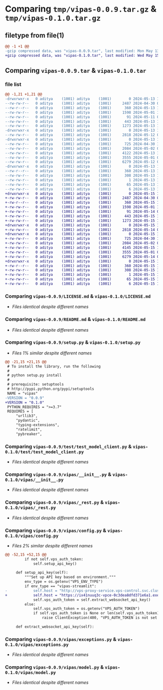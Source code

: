 # Comparing `tmp/vipas-0.0.9.tar.gz` & `tmp/vipas-0.1.0.tar.gz`

## filetype from file(1)

```diff
@@ -1 +1 @@
-gzip compressed data, was "vipas-0.0.9.tar", last modified: Mon May 13 15:34:16 2024, max compression
+gzip compressed data, was "vipas-0.1.0.tar", last modified: Wed May 15 18:10:36 2024, max compression
```

## Comparing `vipas-0.0.9.tar` & `vipas-0.1.0.tar`

### file list

```diff
@@ -1,21 +1,21 @@
-drwxrwxr-x   0 aditya    (1001) aditya    (1001)        0 2024-05-13 15:34:16.774093 vipas-0.0.9/
--rw-rw-r--   0 aditya    (1001) aditya    (1001)     2487 2024-04-30 05:46:43.000000 vipas-0.0.9/LICENSE.md
--rw-r--r--   0 aditya    (1001) aditya    (1001)      360 2024-05-13 15:34:16.774093 vipas-0.0.9/PKG-INFO
--rw-rw-r--   0 aditya    (1001) aditya    (1001)     1598 2024-05-01 12:56:58.000000 vipas-0.0.9/README.md
--rw-rw-r--   0 aditya    (1001) aditya    (1001)       91 2024-05-11 09:29:37.000000 vipas-0.0.9/pyproject.toml
--rw-rw-r--   0 aditya    (1001) aditya    (1001)      443 2024-05-13 15:34:16.774093 vipas-0.0.9/setup.cfg
--rw-rw-r--   0 aditya    (1001) aditya    (1001)     1273 2024-05-13 15:33:54.000000 vipas-0.0.9/setup.py
-drwxrwxr-x   0 aditya    (1001) aditya    (1001)        0 2024-05-13 15:34:16.762093 vipas-0.0.9/test/
--rw-rw-r--   0 aditya    (1001) aditya    (1001)     2818 2024-05-12 09:48:23.000000 vipas-0.0.9/test/test_model_client.py
-drwxrwxr-x   0 aditya    (1001) aditya    (1001)        0 2024-05-13 15:34:16.774093 vipas-0.0.9/vipas/
--rw-rw-r--   0 aditya    (1001) aditya    (1001)      725 2024-04-30 15:42:34.000000 vipas-0.0.9/vipas/__init__.py
--rw-rw-r--   0 aditya    (1001) aditya    (1001)     2084 2024-05-02 09:27:49.000000 vipas-0.0.9/vipas/_rest.py
--rw-rw-r--   0 aditya    (1001) aditya    (1001)     4122 2024-05-13 15:33:46.000000 vipas-0.0.9/vipas/config.py
--rw-rw-r--   0 aditya    (1001) aditya    (1001)     3555 2024-05-01 08:36:27.000000 vipas-0.0.9/vipas/exceptions.py
--rw-rw-r--   0 aditya    (1001) aditya    (1001)     6279 2024-05-12 09:47:51.000000 vipas-0.0.9/vipas/model.py
-drwxrwxr-x   0 aditya    (1001) aditya    (1001)        0 2024-05-13 15:34:16.774093 vipas-0.0.9/vipas.egg-info/
--rw-r--r--   0 aditya    (1001) aditya    (1001)      360 2024-05-13 15:34:16.000000 vipas-0.0.9/vipas.egg-info/PKG-INFO
--rw-rw-r--   0 aditya    (1001) aditya    (1001)      308 2024-05-13 15:34:16.000000 vipas-0.0.9/vipas.egg-info/SOURCES.txt
--rw-rw-r--   0 aditya    (1001) aditya    (1001)        1 2024-05-13 15:34:16.000000 vipas-0.0.9/vipas.egg-info/dependency_links.txt
--rw-rw-r--   0 aditya    (1001) aditya    (1001)       65 2024-05-13 15:34:16.000000 vipas-0.0.9/vipas.egg-info/requires.txt
--rw-rw-r--   0 aditya    (1001) aditya    (1001)        6 2024-05-13 15:34:16.000000 vipas-0.0.9/vipas.egg-info/top_level.txt
+drwxrwxr-x   0 aditya    (1001) aditya    (1001)        0 2024-05-15 18:10:36.020362 vipas-0.1.0/
+-rw-rw-r--   0 aditya    (1001) aditya    (1001)     2487 2024-04-30 05:46:43.000000 vipas-0.1.0/LICENSE.md
+-rw-r--r--   0 aditya    (1001) aditya    (1001)      360 2024-05-15 18:10:36.020362 vipas-0.1.0/PKG-INFO
+-rw-rw-r--   0 aditya    (1001) aditya    (1001)     1598 2024-05-01 12:56:58.000000 vipas-0.1.0/README.md
+-rw-rw-r--   0 aditya    (1001) aditya    (1001)       91 2024-05-14 08:16:21.000000 vipas-0.1.0/pyproject.toml
+-rw-rw-r--   0 aditya    (1001) aditya    (1001)      443 2024-05-15 18:10:36.020362 vipas-0.1.0/setup.cfg
+-rw-rw-r--   0 aditya    (1001) aditya    (1001)     1273 2024-05-15 16:38:12.000000 vipas-0.1.0/setup.py
+drwxrwxr-x   0 aditya    (1001) aditya    (1001)        0 2024-05-15 18:10:36.016362 vipas-0.1.0/test/
+-rw-rw-r--   0 aditya    (1001) aditya    (1001)     2818 2024-05-14 08:16:21.000000 vipas-0.1.0/test/test_model_client.py
+drwxrwxr-x   0 aditya    (1001) aditya    (1001)        0 2024-05-15 18:10:36.020362 vipas-0.1.0/vipas/
+-rw-rw-r--   0 aditya    (1001) aditya    (1001)      725 2024-04-30 15:42:34.000000 vipas-0.1.0/vipas/__init__.py
+-rw-rw-r--   0 aditya    (1001) aditya    (1001)     2084 2024-05-02 09:27:49.000000 vipas-0.1.0/vipas/_rest.py
+-rw-rw-r--   0 aditya    (1001) aditya    (1001)     4145 2024-05-15 18:08:55.000000 vipas-0.1.0/vipas/config.py
+-rw-rw-r--   0 aditya    (1001) aditya    (1001)     3555 2024-05-01 08:36:27.000000 vipas-0.1.0/vipas/exceptions.py
+-rw-rw-r--   0 aditya    (1001) aditya    (1001)     6279 2024-05-14 08:16:21.000000 vipas-0.1.0/vipas/model.py
+drwxrwxr-x   0 aditya    (1001) aditya    (1001)        0 2024-05-15 18:10:36.020362 vipas-0.1.0/vipas.egg-info/
+-rw-r--r--   0 aditya    (1001) aditya    (1001)      360 2024-05-15 18:10:36.000000 vipas-0.1.0/vipas.egg-info/PKG-INFO
+-rw-rw-r--   0 aditya    (1001) aditya    (1001)      308 2024-05-15 18:10:36.000000 vipas-0.1.0/vipas.egg-info/SOURCES.txt
+-rw-rw-r--   0 aditya    (1001) aditya    (1001)        1 2024-05-15 18:10:36.000000 vipas-0.1.0/vipas.egg-info/dependency_links.txt
+-rw-rw-r--   0 aditya    (1001) aditya    (1001)       65 2024-05-15 18:10:36.000000 vipas-0.1.0/vipas.egg-info/requires.txt
+-rw-rw-r--   0 aditya    (1001) aditya    (1001)        6 2024-05-15 18:10:36.000000 vipas-0.1.0/vipas.egg-info/top_level.txt
```

### Comparing `vipas-0.0.9/LICENSE.md` & `vipas-0.1.0/LICENSE.md`

 * *Files identical despite different names*

### Comparing `vipas-0.0.9/README.md` & `vipas-0.1.0/README.md`

 * *Files identical despite different names*

### Comparing `vipas-0.0.9/setup.py` & `vipas-0.1.0/setup.py`

 * *Files 1% similar despite different names*

```diff
@@ -21,15 +21,15 @@
 # To install the library, run the following
 #
 # python setup.py install
 #
 # prerequisite: setuptools
 # http://pypi.python.org/pypi/setuptools
 NAME = "vipas"
-VERSION = "0.0.9"
+VERSION = "0.1.0"
 PYTHON_REQUIRES = ">=3.7"
 REQUIRES = [
     "urllib3",
     "pydantic",
     "typing-extensions",
     "ratelimit",
     "pybreaker",
```

### Comparing `vipas-0.0.9/test/test_model_client.py` & `vipas-0.1.0/test/test_model_client.py`

 * *Files identical despite different names*

### Comparing `vipas-0.0.9/vipas/__init__.py` & `vipas-0.1.0/vipas/__init__.py`

 * *Files identical despite different names*

### Comparing `vipas-0.0.9/vipas/_rest.py` & `vipas-0.1.0/vipas/_rest.py`

 * *Files identical despite different names*

### Comparing `vipas-0.0.9/vipas/config.py` & `vipas-0.1.0/vipas/config.py`

 * *Files 2% similar despite different names*

```diff
@@ -52,15 +52,15 @@
         if not self.vps_auth_token:
             self.setup_api_key()
 
     def setup_api_key(self):
         """Set up API key based on environment."""
         env_type = os.getenv("VPS_ENV_TYPE")
         if env_type == "vipas-streamlit":
-            self.host = "http://vps-proxy-service.vps-control.svc.cluster.local:443" 
+            self.host = "https://ix41nuuq3c-vpce-0c3dea8dfd371e6a1.execute-api.ap-south-1.amazonaws.com/v1" 
             self.vps_auth_token = self.extract_websocket_api_key()
         else:
             self.vps_auth_token = os.getenv("VPS_AUTH_TOKEN")
             if self.vps_auth_token is None or len(self.vps_auth_token) == 0:
                 raise ClientException(400, "VPS_AUTH_TOKEN is not set in the environment variables or it is empty")
 
     def extract_websocket_api_key(self):
```

### Comparing `vipas-0.0.9/vipas/exceptions.py` & `vipas-0.1.0/vipas/exceptions.py`

 * *Files identical despite different names*

### Comparing `vipas-0.0.9/vipas/model.py` & `vipas-0.1.0/vipas/model.py`

 * *Files identical despite different names*

